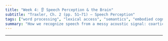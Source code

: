 ```yaml
---
title: "Week 4: 👂 Speech Perception & the Brain"
subtitle: "Traxler, Ch. 2 (pp. 51–71) — Speech Perception"
tags: ["word processing", "lexical access", "semantics", "embodied cognition"]
summary: "How we recognize speech from a messy acoustic signal: coarticulation, categorical perception, audiovisual integration, classic theories, and the brain’s speech pathways."
---
```






<!--

## 📘 Overview
Spoken language reaches your ears as a fast, continuous, and noisy acoustic stream—yet you understand effortlessly. This week explains **why speech perception is hard** (coarticulation, variability, no clear word boundaries) and how the mind/brain **solves** it. We’ll demo the **McGurk effect**, explore **categorical perception** of stops (ba–pa), compare **major theories** (Motor Theory, Auditory Theory, TRACE), and outline **brain systems** for speech (temporal cortex; dorsal/ventral streams).

---

## 🎯 Learning Goals
By the end of Week 4, you should be able to:

- Explain why speech perception is **non-trivial** (speed, variability, lack of invariance, segmentation).
- Describe and illustrate **coarticulation** and **categorical perception** with concrete examples.
- Compare **Motor Theory**, **Auditory Theory**, and the **TRACE model** and state one prediction each.
- Explain the **McGurk effect** and why visual information influences what we hear.
- Identify key **brain areas/streams** involved in speech perception and their roles.

---

## 📖 Required Reading
- **Traxler (1st ed.), Chapter 2, pp. 51–71** — *Speech Perception*.

---

## 🔑 Key Concepts & Mini-Explanations

### 🧩 Why Speech Perception Is Hard
- **Speed & continuity:** ~10–15 phonemes/second; no consistent pauses between words.
- **Acoustic variability:** Same phoneme differs across speakers, rates, emotions, and contexts.
- **Coarticulation:** Overlap of gestures so sounds influence each other (anticipatory & carryover).
- **Lack of invariance:** No one-to-one mapping from acoustic pattern to phoneme.
- **Segmentation problem:** Brain must infer word boundaries from context, stress, and knowledge.

### 🔄 Coarticulation
- **Definition:** Neighboring sounds overlap; current articulation anticipates upcoming segments.  
- **Example:** /k/ in **key** (fronted) vs **coo** (backed) changes the burst formant transitions.  
- **Implication:** Perceivers use context (surrounding vowels/places of articulation) to interpret ambiguous cues.

### 🎚️ Categorical Perception
- **Definition:** A continuous acoustic continuum (e.g., Voice Onset Time, VOT) is heard in **discrete categories** (e.g., /b/ vs /p/).  
- **Classic finding:** Sharp identification boundary and better discrimination **across** category boundary than **within** a category.  
- **Why useful:** Supports robust understanding despite acoustic variability.

### 🎬 The McGurk Effect (Audiovisual Integration)
- **Phenomenon:** Seeing **/ga/** dubbed onto **/ba/** often leads to hearing **/da/**.  
- **Takeaway:** Visual speech (lip movements) powerfully shapes auditory perception; effect grows in noise.

### 🧠 Theories of Speech Perception
- **Motor Theory:** We perceive **intended articulatory gestures**. Explains audiovisual influences (e.g., McGurk) and links to motor activation, but struggles with non-speech/perception in infants & animals.  
- **Auditory (General) Theory:** Speech perception relies on **general auditory mechanisms** (not speech-specific). Supported by categorical-like effects in infants/animals; must account for context and visual influences.  
- **TRACE Model:** Interactive **connectionist** model with **features–phonemes–words**; supports **top-down** effects (e.g., Ganong effect: bias toward real words) and **bottom-up** accumulation. Predicts context can shift phoneme perception.

### 🧬 The Brain: Areas & Streams
- **Superior temporal gyrus (STG)/superior temporal sulcus (STS):** early speech-sensitive processing and audiovisual integration.  
- **Wernicke’s area (posterior superior temporal):** speech comprehension; damage → fluent aphasia (fluent speech with poor comprehension).  
- **Dual-Stream Model:**  
  - **Ventral (“what”)**: maps sounds → meanings (recognition, comprehension).  
  - **Dorsal (“how”)**: maps sounds → articulatory representations (imitation, repetition).

---

## 📝 Pre-Class Activities
1. **Read** pp. 51–71. Highlight: coarticulation examples, categorical perception graphs, McGurk explanation, theory summaries.  
2. **Quick listen:** Find two recordings of the **same word** by different speakers (YouTube or phone recordings). Note acoustic differences you notice.  
3. **Optional (2–3 min video):** Watch a short **McGurk effect** clip to prime your intuition.

---

## 💬 In-Class Activities

### 1) Categorical Perception Demo (10 min)
- Listen to a **ba–pa VOT continuum** (instructor-provided audio).  
- Individually mark where your **category boundary** falls; compare with neighbors.  
- Discuss: Why do we perceive a **sharp switch** despite gradual acoustic change?

### 2) Coarticulation Lab (12 min)
- Pair up and record each other saying **“key”** vs **“coo”**, **“boot”** vs **“beat.”**  
- Listen back: describe differences in the **/k/** burst quality and formant transitions; relate to **anticipatory** coarticulation.  
- Share one observation with the class.

### 3) McGurk + Lipreading Challenge (15 min)
- Watch a **McGurk effect** video (with/without sound).  
- **Lipreading mini-task:** Instructor silently mouths a short phrase; students write what they think they “heard.”  
- Discuss: When did visual cues help or hurt? Connect to **noisy environments** and **L2 listening**.

### 4) Theory Triads (15 min)
- Groups of three: each person briefly **champions** one theory (**Motor**, **Auditory**, **TRACE**).  
- Apply your theory to explain: **(a)** McGurk effect, **(b)** categorical perception, **(c)** Ganong effect (bias toward real words).  
- As a group, write one **prediction** your theory makes about perception **in noise** or **with strong context**.

### 5) Noisy Room Challenge (10 min)
- One student reads a sentence list while teammates create **background noise** (whispered chatter or soft music).  
- Listeners transcribe best guesses; repeat while **watching the talker’s face**.  
- Compare accuracy: audio-only vs audiovisual. What improved and why?

### 6) Quick Wrap (3 min)
- On a sticky note: write **one insight** about **audiovisual integration** and **one question** to revisit.

---

## 🔁 Post-Class Review
- **Sketch** a one-page comparison: **Motor vs Auditory vs TRACE** (key idea, 1 strength, 1 limitation, 1 prediction).  
- **Reflect (100–120 words):** When do **visual cues** help you most in English listening? Any times they mislead?  
- **Bonus:** Try the **Laurel/Yanny** clip and explain (briefly) why people disagree.

---

## 🏠 Homework
- **Textbook “Test Yourself”** items on **coarticulation**, **categorical perception**, and **McGurk** (from pp. 51–71 section).  
- **Short write-up (≈150 words):** Based on the Noisy Room Challenge, argue **which theory** best explains your results and **why**. Use one concrete observation.

---

## 🧩 Self-Check Questions

**Q1.** What’s the **lack of invariance** problem, and how do humans cope with it?  -->
<!--*A:* The same phoneme has many acoustic realizations. Perceivers use **context**, **categories**, and **top-down knowledge** to map variable signals to stable phonemes.*-->
<!--
**Q2.** Define **coarticulation** and give one concrete example.  -->
<!--*A:* Overlap of articulatory gestures; e.g., /k/ is fronted in **key** and backed in **coo**, changing acoustic cues.*-->
<!--
**Q3.** What pattern shows **categorical perception** in a VOT continuum?  -->
<!--*A:* A **sharp identification boundary** and **better discrimination across** the boundary than within a category.*-->
<!--
**Q4.** How would **Motor Theory** explain the McGurk effect?  -->
<!--*A:* Perception uses **articulatory gestures**; conflicting visual gestures bias the perceived sound.*-->
<!--
**Q5.** What does **TRACE** predict when context strongly supports a real word?  -->
<!--*A:* **Top-down activation** from the lexical layer biases phoneme perception (e.g., **Ganong effect**).-->

---

<!--
## 🧰 Key Terms
**Coarticulation**, **Categorical perception**, **Voice Onset Time (VOT)**, **McGurk effect**, **Lexical bias / Ganong effect**, **Motor Theory**, **Auditory Theory**, **TRACE model**, **Superior temporal gyrus (STG)**, **Wernicke’s area**, **Dual-stream (ventral/dorsal)**.

---

## 🌐 Optional Resources
- Short demos: **VOT continua**, **McGurk effect** (search on YouTube or psycholinguistics demo sites).  
- Popular explainers on **Laurel vs. Yanny** and audiovisual speech.  
- Intro readings on the **dual-stream model** of speech processing.

---

### ✅ How to use these notes
- **Before class:** read, preview key terms, try noticing coarticulation in everyday speech.  
- **During class:** participate in demos, take quick notes on what **helped** vs **hurt** perception.  
- **After class:** complete comparison chart and write-up; revisit McGurk with friends/family and see who “hears” what.

-->








<!--
## 📘 Overview

How do we recognize a word—faster than the blink of an eye—and retrieve its meaning from our mental lexicon? This week, we explore how the brain matches sounds or letters to stored words, and what factors influence how fast and accurately we do this. We’ll also examine classic experiments like **lexical decision tasks** and **semantic priming**, and learn how computational models try to explain how words are accessed in real time.

---

## 🎯 Learning Goals

By the end of this week, you should be able to:

- Explain the concept of **lexical access** and how words are retrieved from memory.
- Describe how **lexical decision** and **semantic priming** tasks reveal patterns in word processing.
- Understand how factors like **word frequency**, **neighborhood density**, and **context** influence word recognition.
- Compare key **models of lexical access**, including **logogen**, **cohort**, and **interactive activation** models.

---

## 📖 Required Reading

- **Chapter 3 (pp. 79–113)** from *Introduction to Psycholinguistics: Understanding Language Science* by Matthew Traxler.

---

## 🧠 Core Concepts

### 📚 What Is Lexical Access?

- **Lexical access** refers to the process of recognizing a word and retrieving its meaning and sound from the mental lexicon.
- This involves:
  - **Activation** of candidate words.
  - **Selection** of the correct word from similar alternatives.
  - **Integration** with the sentence or context.

---

### ⚡ Lexical Decision Task

- Participants decide if a string of letters is a real word or not (e.g., *table* vs. *blafe*).
- **Key finding**: Response times are faster for:
  - **High-frequency words** than low-frequency ones.
  - **Words preceded by related words** (e.g., *doctor → nurse*).

**Example**:  
You’ll respond faster to *“bread”* if you just saw *“butter.”*

---

### 🧠 Semantic Priming

- When a word is processed more quickly because it's related in meaning to a previous word.
- Shows how **concepts are interconnected** in the mental lexicon.

**Classic study**: Meyer & Schvaneveldt (1971)  
- Faster responses for semantically related word pairs (*nurse-doctor*) than unrelated ones (*nurse-butter*).

---

### 🔠 Word Frequency & Neighborhood Effects

- **Frequency effect**: Common words like *book* are accessed faster than rare words like *niche*.
- **Orthographic neighbors**: Words that differ by one letter (e.g., *book*, *look*, *cook*).
  - **Dense neighborhoods** can speed up or slow down access depending on context.
- **Phonological neighbors**: Sound-based overlap (e.g., *cat*, *cap*, *cab*).

---

### 🧬 Models of Word Recognition

| Model                   | Key Features                                                         |
|------------------------|----------------------------------------------------------------------|
| **Logogen Model**       | Each word has a threshold-based unit; frequency lowers the threshold. |
| **Cohort Model**        | Word recognition begins from the first sound and narrows down options. |
| **Interactive Activation Model** | Uses letter and word layers with top-down and bottom-up activation. |

---

## 📝 Pre-Class Activities

Please complete these before class:

1. 📖 **Read pp. 79–113** in Chapter 3, focusing on the experiments and models described.
2. 💡 **Reflection Prompt**:
   > Think of a time when you misheard or misread a word. What caused the confusion—sound, context, spelling?
3. 👀 Watch this 2-min intro: [Lexical Decision Task Explained](https://www.youtube.com/watch?v=WqjqfE7xGvA)
4. 📄 Optional read:  
   - [Semantic Priming (Very Brief Overview)](https://psychology.iresearchnet.com/cognitive-psychology/memory/semantic-priming/)

---

## 💬 In-Class Activities

- 🧪 **Lexical Decision Demo**: Try judging real vs. non-words under time pressure.
- 🧠 **Semantic Priming Experiment**: Predict which pairs will speed recognition.
- 🔄 **Word Frequency Sorting**: Rank a list of words by expected recognition speed.
- 🧩 **Model Comparison Task**: Match findings (e.g., priming, frequency) to the model that explains them best.

---

## 🔁 Post-Class Review

After class:

1. ✍️ Answer these questions in your notes:
   - What is the evidence that words are organized by meaning?
   - Why are high-frequency words recognized faster?
2. 🔍 Try this experiment online:  
   - [Semantic Priming Test](https://faculty.washington.edu/chudler/java/priming.html)
3. 💬 Join the class forum:  
   > Share a pair of semantically related words in your language and explain why you think they're closely linked.

---

## 🏠 Homework

- 📖 Revisit the section on **lexical decision tasks** and **semantic priming**.
- ✍️ Complete at least two *Test Yourself* questions from this chapter.
- 🧠 Mini Assignment:
   > Choose five words and identify their semantic neighbors. Write a short paragraph explaining the associations.

---

## 🔜 Coming Up Next

Next week, we dive deeper into **how we understand word meanings** and the role of **context** and **ambiguity** in the brain’s interpretation process.

-->






<!--
## 📘 Overview

This week focuses on how words are **represented**, **stored**, and **retrieved** in the mind. We examine various models of the **mental lexicon**, how meaning is structured, and how the mind retrieves lexical items efficiently. You’ll learn about traditional **associationist theories**, the **symbol grounding problem**, and **embodied semantics**, as well as first- to third-generation computational models.

---

## 🧠 Core Concepts

### What Is a Word?

- Psycholinguists distinguish between:
  - **Lexeme**: the form of the word (e.g., “run,” “ran,” “runs”)
  - **Lemma**: an abstract entry in the lexicon with semantic/syntactic info
- Words have **semantic**, **syntactic**, and **phonological** properties that are processed in different stages.

---

### Lexical Semantics

- Focuses on how word meanings are **represented and structured** in memory.
- Words are **linked by meaning, context, and usage** (e.g., “dog” → “bark”, “bone”).

---

### Associationist Models

- **HAL (Hyperspace Analogue to Language)** and **LSA (Latent Semantic Analysis)** represent meaning based on **co-occurrence** in language.
- Meaning is derived from **distributional patterns** across contexts:contentReference[oaicite:0]{index=0}.
- These models help explain **priming effects**, **semantic distance**, and **category structure**.

---

### The Symbol Grounding Problem

- How do symbols (e.g., words) connect to real-world experiences?
- Purely symbolic models (like HAL/LSA) struggle to explain **how symbols acquire meaning**.

---

### Embodied Semantics

- Suggests meanings are grounded in **sensorimotor experiences**.
- E.g., understanding “kick” involves partial activation of brain areas associated with **motor planning for the legs**.
- Supported by neuroimaging studies showing **motor cortex involvement** in language comprehension:contentReference[oaicite:1]{index=1}.

---

### Lexical Access Models

| Generation | Features |
|------------|----------|
| **First** | Serial search models: words are retrieved by scanning a list of candidates (like dictionary lookup) |
| **Second** | Frequency-based access: high-frequency words are accessed faster (logogen model) |
| **Third** | Distributed models: words are activated in **parallel**, with activation levels depending on frequency and context |

- Third-generation models combine features from earlier approaches and handle **ambiguity, priming, and prediction** better:contentReference[oaicite:2]{index=2}.

---

## 📚 Reading

- Traxler (2012), Chapter 3: *Word Processing* (pp. 79–113)

---

## 🏷️ Key Terms

| Term | Definition |
|------|------------|
| **Lexeme** | The morphological/phonological form of a word |
| **Lemma** | A mental representation of a word's syntactic and semantic information |
| **Associationist Model** | Theories that represent meaning via word co-occurrence and proximity in vector space |
| **Symbol Grounding Problem** | The challenge of linking abstract symbols to real-world referents |
| **Embodied Semantics** | The view that meaning is grounded in sensory and motor systems |
| **Lexical Access** | The process of retrieving a word from memory during comprehension or production |

---

## 🧪 Examples & In-Class Activities

### 🧠 Word Web Brainstorm

- Given a target word (e.g., “apple”), students quickly generate related words.
- Use to demonstrate **semantic networks** and **priming**.

### 🖼️ HAL vs. Embodiment Demo

- Students sort words by co-occurrence (text-based) vs. experience (sensorimotor).
- Discussion: what’s missing from co-occurrence models?

### 💬 Priming Reaction Task

- Present pairs like “doctor–nurse” and “bread–nurse.”
- Measure how semantic relatedness speeds up response time.

### 🧪 Lexical Access Simulation

- Simulate lexical activation using cards or diagrams:
  - “cat” activates “dog,” “fur,” “meow,” etc.
  - Show how **frequency**, **context**, and **ambiguity** shape activation.

---

## ❓ Self-Check Questions

1. What is the difference between a lemma and a lexeme?
2. How do HAL and LSA models explain word meaning?
3. What is the symbol grounding problem, and how do embodied accounts address it?
4. Compare first-, second-, and third-generation models of lexical access.
5. How does context influence which meaning of an ambiguous word is accessed?

---

## 🧩 Practice Prompt (Adapted from the Textbook)

> Design a small-scale experiment to test the effects of word frequency on lexical access speed.  
> - What method would you use?  
> - What results would support a frequency-based model?  
> - How might priming or context alter your findings?

---

## 🔁 Related Chapters

- Chapter 2: *Speech Production and Comprehension*
- Chapter 4: *Sentence Processing* (syntactic context and meaning selection)


<!--
## 🧠 Chapter 4 Lecture Notes: Language Acquisition II

In this chapter, we explore the development of more complex linguistic structures in children’s speech — especially grammar, morphology, and syntax. We also examine what overregularization errors and bilingual development can reveal about the nature of language learning.

---

## 📘 Core Topics & Concepts

### 1. Grammatical Development

* Children move from two-word combinations to more structured utterances
* **Syntactic bootstrapping**: using sentence structure to infer word meaning
* Early word order patterns show awareness of grammar (e.g., “Mommy sock” = “Mommy has a sock” or “Put the sock on Mommy”)

> 📈 Children’s utterances gradually become more adult-like but reflect creative rule-building

> 🧠 **In class**: We’ll trace the growth of sentence length and complexity using transcript examples.

---

### 2. Morphological Development

#### Inflectional Morphology

* Regular past tense: “walked,” “played”
* Irregular forms: “went,” “broke”

> 🧩 **Overregularization**:
>
> * Children apply regular rules to irregular verbs (e.g., “goed,” “runned”)
> * Evidence that children internalize rules, not just imitate

#### Derivational Morphology

* Forming new words from existing ones (e.g., “teacher” from “teach”)
* Acquired later than inflectional morphology

> 🎧 **In class**: We’ll listen to recordings of overregularization and discuss what they reveal about internal rule systems.

---

### 3. Negative and Question Formation

* Children begin by placing negation at sentence edges (e.g., “No go outside”)
* Question development:

  * Stage 1: Rising intonation only (“You want juice?”)
  * Stage 2: Use of auxiliaries and inversion (“Can I go?”)

> 🧠 Errors like “Why she can’t go?” are systematic and reflect transitional grammar stages.

---

### 4. Bilingual Language Acquisition

* Simultaneous bilingualism: acquiring two languages from birth
* Sequential bilingualism: learning a second language after establishing the first
* Children often code-switch — combine elements from both languages — but do so systematically

> 🔍 **Research Spotlight**: Bilingual infants can separate languages by rhythm and intonation before they can speak.

> 🧪 **In class**: We’ll analyze bilingual transcripts and examine code-switching patterns.

---

### 5. Input, Feedback, and the Role of Caregivers

* Caregivers rarely correct grammar directly — but they provide feedback through recasts (reformulations)
* **Implicit correction**: “Her goed to the store” → “Yes, she went to the store.”
* Quantity and quality of input shape grammatical development

---

## 🔁 Summary Table

| Concept                 | Description                               | Example                             |
| ----------------------- | ----------------------------------------- | ----------------------------------- |
| Overregularization      | Applying regular rules to irregular forms | “goed,” “runned”                    |
| Syntactic Bootstrapping | Using grammar to infer meaning            | “The dax is crying” → dax = animate |
| Derivational Morphology | Making new words with suffixes/prefixes   | "runner,” "happiness”               |
| Code-Switching          | Mixing languages in systematic ways       | “I want leche.”                     |
| Recasts                 | Caregiver corrections through repetition  | “She go?” → “Yes, she goes.”        |

---

## 📝 Self-Review Questions

1. What is overregularization, and what does it tell us about grammar learning?
2. How does question formation develop over time?
3. What distinguishes inflectional from derivational morphology?
4. What are the characteristics of bilingual language acquisition?
5. How do caregivers support grammatical development?

---

## 📂 In-Class Resources and References

* 🎧 *Child Language Recordings*: Overregularization and early questions
* 📝 *Bilingual Transcript Samples*: Code-switching in young children
* 📄 *Developmental Chart*: Stages of question and negation formation
* 📚 *Optional Reading*: Genesee et al. (2004), “Dual Language Development & Disorders”

---

> 📖 Reading: Chapter 4, pp. 64–89 from *Introduction to Psycholinguistics* by Traxler
-->